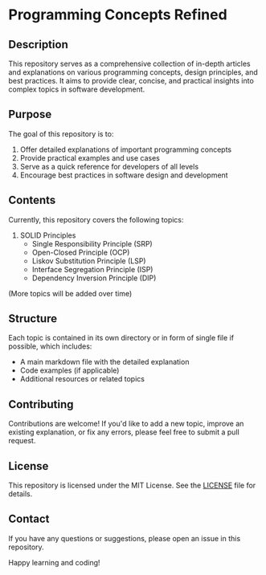 # Programming Concepts Refined

## Description
This repository serves as a comprehensive collection of in-depth articles and explanations on various programming concepts, design principles, and best practices. It aims to provide clear, concise, and practical insights into complex topics in software development.

## Purpose
The goal of this repository is to:
1. Offer detailed explanations of important programming concepts
2. Provide practical examples and use cases
3. Serve as a quick reference for developers of all levels
4. Encourage best practices in software design and development

## Contents
Currently, this repository covers the following topics:

1. SOLID Principles
   - Single Responsibility Principle (SRP)
   - Open-Closed Principle (OCP)
   - Liskov Substitution Principle (LSP)
   - Interface Segregation Principle (ISP)
   - Dependency Inversion Principle (DIP)

(More topics will be added over time)

## Structure
Each topic is contained in its own directory or in form of single file if possible, which includes:
- A main markdown file with the detailed explanation
- Code examples (if applicable)
- Additional resources or related topics

## Contributing
Contributions are welcome! If you'd like to add a new topic, improve an existing explanation, or fix any errors, please feel free to submit a pull request.

## License
This repository is licensed under the MIT License. See the [LICENSE](LICENSE) file for details.

## Contact
If you have any questions or suggestions, please open an issue in this repository.

Happy learning and coding!
